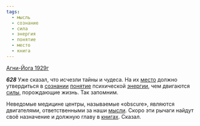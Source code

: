 ```yaml
---
tags:
  - мысль
  - сознание
  - сила
  - энергия
  - понятие
  - место
  - книга
---
```


[Агни-Йога 1929г](/agni/1929)

___628___
Уже сказал, что исчезли тайны и чудеса. На их [место](/tag/#место) должно утвердиться в [сознании](/tag/#сознание) [понятие](/tag/#понятие) психической [энергии](/tag/#энергия), чем двигаются [силы](/tag/#сила), порождающие жизнь. Так запомним.   

Неведомые медицине центры, называемые «obscure», являются двигателями, ответственными за наши [мысли](/tag/#мысль). Скоро эти рычаги найдут своё назначение и должную главу в [книгах](/tag/#книга). Сказал.
